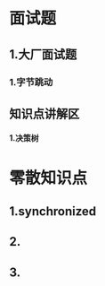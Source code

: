 # 面试题

## 1.大厂面试题

### 1.字节跳动















## 知识点讲解区

#### 1.决策树





# 零散知识点

## 1.synchronized







## 2.





## 3.





